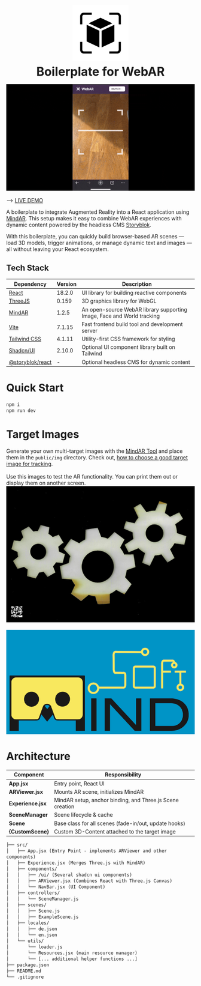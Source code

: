 <div style="display: flex; flex-direction: column; align-items: center; gap: 0.5rem;">
  <img src="./public/icons/logo_black.svg" alt="logo_black" width="150" />
  <h1 style="margin: 0; font-size: 2rem; text-align: center;">Boilerplate for WebAR</h1>
</div>

![demo](public/img/screen_recording.gif)

--> [LIVE DEMO](https://web-ar-react.vercel.app/)

A boilerplate to integrate Augmented Reality into a React application using [MindAR](https://github.com/hiukim/mind-ar-js-react).
This setup makes it easy to combine WebAR experiences with dynamic content powered by the headless CMS [Storyblok](https://www.storyblok.com/).

With this boilerplate, you can quickly build browser-based AR scenes — load 3D models, trigger animations, or manage dynamic text and images — all without leaving your React ecosystem.

## Tech Stack
| Dependency                                                               | Version | Description                                                            |
|--------------------------------------------------------------------------|---------|------------------------------------------------------------------------|
| [React](https://reactjs.org/)                                            | 18.2.0  | UI library for building reactive components                            |
| [ThreeJS](https://threejs.org/)                                          | 0.159   | 3D graphics library for WebGL                                          |
| [MindAR](https://www.npmjs.com/package/@zappar/zappar-react-three-fiber) | 1.2.5   | An open-source WebAR library supporting Image, Face and World tracking |
| [Vite](https://vitejs.dev/)                                              | 7.1.15  | Fast frontend build tool and development server                        |
| [Tailwind CSS](https://tailwindcss.com/)                                 | 4.1.11  | Utility-first CSS framework for styling                                |
| [Shadcn/UI](https://ui.shadcn.com/)                                      | 2.10.0  | Optional UI component library built on Tailwind                        |
| [@storyblok/react](https://www.storyblok.com/docs/guides/react)                                      | -       | Optional headless CMS for dynamic content                              |


# Quick Start
```
npm i
npm run dev
```

# Target Images
Generate your own multi-target images with the [MindAR Tool](https://hiukim.github.io/mind-ar-js-doc/tools/compile) and place them in the `public/img` directory.
Check out, [how to choose a good target image for tracking](https://www.mindar.org/how-to-choose-a-good-target-image-for-tracking-in-ar-part-3/).
<br><br>
Use this images to test the AR functionality. You can print them out or display them on another screen.
![Cogs](./public/img/cogs.png)
<br><br>
![Mindar_Logo](./public/img/mindar.png)

# Architecture
| Component          | Responsibility                                            |
|--------------------|-----------------------------------------------------------|
| **App.jsx**        | Entry point, React UI                                     |
| **ARViewer.jsx**   | Mounts AR scene, initializes MindAR                       |
| **Experience.jsx** | MindAR setup, anchor binding, and Three.js Scene creation |
| **SceneManager**   | Scene lifecycle & cache                                   |
| **Scene**          | Base class for all scenes (fade-in/out, update hooks)     |
| **{CustomScene}**  | Custom 3D-Content attached to the target image            |

```plaintext
├── src/
│   ├── App.jsx (Entry Point - implements ARViewer and other components)
│   ├── Experience.jsx (Merges Three.js with MindAR)
│   ├── components/
│   │   ├── /ui/ (Several shadcn ui components)
│   │   ├── ARViewer.jsx (Combines React with Three.js Canvas)
│   │   └── NavBar.jsx (UI Component)
│   ├── controllers/
│   │   └── SceneManager.js
│   ├── scenes/
│   │   ├── Scene.js
│   │   ├── ExampleScene.js
│   ├── locales/
│   │   ├── de.json
│   │   └── en.json
│   └── utils/
│       └── loader.js
│       └── Resources.jsx (main resource manager)
│       └── [... additional helper functions ...]
├── package.json
├── README.md
└── .gitignore
